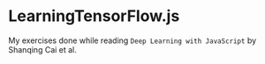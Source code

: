 # LearningTensorFlow.js
My exercises done while reading `Deep Learning with JavaScript` by Shanqing Cai et al.

